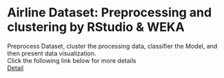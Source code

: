 # Airline Dataset: Preprocessing and clustering by RStudio & WEKA
Preprocess Dataset, cluster the processing data, classifier the Model, and then present data visualization. </br> 
Click the following link below for more details </br> 
[Detail](https://kuanhunglindatascience.blogspot.com/2017/05/airline-dataset-preprocessing-and.html)
